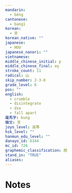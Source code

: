 ```yaml
---
mandarin:
  - bēng
cantonese:
  - bang1
korean:
  - 붕
korean_native: ""
japanese:
  - HOU
japanese_nanori: ""
vietnamese:
middle_chinese_initial: p
middle_chinese_final: ǝŋ
stroke_count: 11
radical: 山
skip_number: 2-3-8
grade_level: 6
pos: ""
english:
  - crumble
  - disintegrate
  - die
  - fall apart
羅馬字: bung
韓文: 붕
joyo_level: 高等
hsk_level: ""
hanmun_edu_level: ""
danayo_id: 6344
mc_id: 726
graphemic_classification: 朋
stand_in: "TRUE"
aliases:
---
```


# Notes
